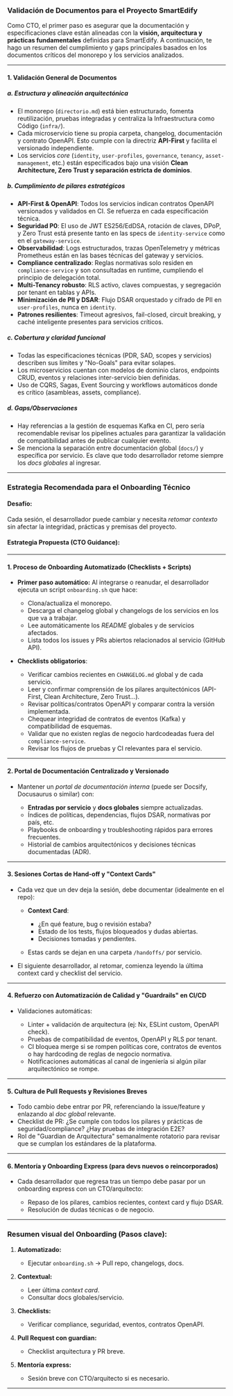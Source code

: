 ### Validación de Documentos para el Proyecto SmartEdify

Como CTO, el primer paso es asegurar que la documentación y especificaciones clave están alineadas con la **visión, arquitectura y prácticas fundamentales** definidas para SmartEdify. A continuación, te hago un resumen del cumplimiento y gaps principales basados en los documentos críticos del monorepo y los servicios analizados.

---

#### **1. Validación General de Documentos**

##### **a. Estructura y alineación arquitectónica**

* El monorepo (`directorio.md`) está bien estructurado, fomenta reutilización, pruebas integradas y centraliza la Infraestructura como Código (`infra/`).
* Cada microservicio tiene su propia carpeta, changelog, documentación y contrato OpenAPI. Esto cumple con la directriz **API-First** y facilita el versionado independiente.
* Los servicios *core* (`identity`, `user-profiles`, `governance`, `tenancy`, `asset-management`, etc.) están especificados bajo una visión **Clean Architecture, Zero Trust y separación estricta de dominios**.

##### **b. Cumplimiento de pilares estratégicos**

* **API-First & OpenAPI**: Todos los servicios indican contratos OpenAPI versionados y validados en CI. Se refuerza en cada especificación técnica.
* **Seguridad P0**: El uso de JWT ES256/EdDSA, rotación de claves, DPoP, y Zero Trust está presente tanto en las specs de `identity-service` como en el `gateway-service`.
* **Observabilidad**: Logs estructurados, trazas OpenTelemetry y métricas Prometheus están en las bases técnicas del gateway y servicios.
* **Compliance centralizado**: Reglas normativas solo residen en `compliance-service` y son consultadas en runtime, cumpliendo el principio de delegación total.
* **Multi-Tenancy robusto**: RLS activo, claves compuestas, y segregación por tenant en tablas y APIs.
* **Minimización de PII y DSAR**: Flujo DSAR orquestado y cifrado de PII en `user-profiles`, nunca en `identity`.
* **Patrones resilientes**: Timeout agresivos, fail-closed, circuit breaking, y caché inteligente presentes para servicios críticos.

##### **c. Cobertura y claridad funcional**

* Todas las especificaciones técnicas (PDR, SAD, scopes y servicios) describen sus límites y "No-Goals" para evitar solapes.
* Los microservicios cuentan con modelos de dominio claros, endpoints CRUD, eventos y relaciones inter-servicio bien definidas.
* Uso de CQRS, Sagas, Event Sourcing y workflows automáticos donde es crítico (asambleas, assets, compliance).

##### **d. Gaps/Observaciones**

* Hay referencias a la gestión de esquemas Kafka en CI, pero sería recomendable revisar los pipelines actuales para garantizar la validación de compatibilidad antes de publicar cualquier evento.
* Se menciona la separación entre documentación global (`docs/`) y específica por servicio. Es clave que todo desarrollador retome siempre los *docs globales* al ingresar.

---

### Estrategia Recomendada para el **Onboarding Técnico**

#### **Desafío:**

Cada sesión, el desarrollador puede cambiar y necesita *retomar contexto* sin afectar la integridad, prácticas y premisas del proyecto.

#### **Estrategia Propuesta (CTO Guidance):**

---

#### **1. Proceso de Onboarding Automatizado (Checklists + Scripts)**

* **Primer paso automático:**
  Al integrarse o reanudar, el desarrollador ejecuta un script `onboarding.sh` que hace:

  * Clona/actualiza el monorepo.
  * Descarga el changelog global y changelogs de los servicios en los que va a trabajar.
  * Lee automáticamente los *README* globales y de servicios afectados.
  * Lista todos los issues y PRs abiertos relacionados al servicio (GitHub API).

* **Checklists obligatorios**:

  * Verificar cambios recientes en `CHANGELOG.md` global y de cada servicio.
  * Leer y confirmar comprensión de los pilares arquitectónicos (API-First, Clean Architecture, Zero Trust...).
  * Revisar políticas/contratos OpenAPI y comparar contra la versión implementada.
  * Chequear integridad de contratos de eventos (Kafka) y compatibilidad de esquemas.
  * Validar que no existen reglas de negocio hardcodeadas fuera del `compliance-service`.
  * Revisar los flujos de pruebas y CI relevantes para el servicio.

---

#### **2. Portal de Documentación Centralizado y Versionado**

* Mantener un *portal de documentación interna* (puede ser Docsify, Docusaurus o similar) con:

  * **Entradas por servicio** y **docs globales** siempre actualizadas.
  * Índices de políticas, dependencias, flujos DSAR, normativas por país, etc.
  * Playbooks de onboarding y troubleshooting rápidos para errores frecuentes.
  * Historial de cambios arquitectónicos y decisiones técnicas documentadas (ADR).

---

#### **3. Sesiones Cortas de Hand-off y "Context Cards"**

* Cada vez que un dev deja la sesión, debe documentar (idealmente en el repo):

  * **Context Card**:

    * ¿En qué feature, bug o revisión estaba?
    * Estado de los tests, flujos bloqueados y dudas abiertas.
    * Decisiones tomadas y pendientes.
  * Estas cards se dejan en una carpeta `/handoffs/` por servicio.

* El siguiente desarrollador, al retomar, comienza leyendo la última context card y checklist del servicio.

---

#### **4. Refuerzo con Automatización de Calidad y "Guardrails" en CI/CD**

* Validaciones automáticas:

  * Linter + validación de arquitectura (ej: Nx, ESLint custom, OpenAPI check).
  * Pruebas de compatibilidad de eventos, OpenAPI y RLS por tenant.
  * CI bloquea merge si se rompen políticas core, contratos de eventos o hay hardcoding de reglas de negocio normativa.
  * Notificaciones automáticas al canal de ingeniería si algún pilar arquitectónico se rompe.

---

#### **5. Cultura de Pull Requests y Revisiones Breves**

* Todo cambio debe entrar por PR, referenciando la issue/feature y enlazando al *doc global* relevante.
* Checklist de PR: ¿Se cumple con todos los pilares y prácticas de seguridad/compliance? ¿Hay pruebas de integración E2E?
* Rol de "Guardian de Arquitectura" semanalmente rotatorio para revisar que se cumplan los estándares de la plataforma.

---

#### **6. Mentoría y Onboarding Express (para devs nuevos o reincorporados)**

* Cada desarrollador que regresa tras un tiempo debe pasar por un onboarding express con un CTO/arquitecto:

  * Repaso de los pilares, cambios recientes, context card y flujo DSAR.
  * Resolución de dudas técnicas o de negocio.

---

### **Resumen visual del Onboarding (Pasos clave):**

1. **Automatizado:**

   * Ejecutar `onboarding.sh` → Pull repo, changelogs, docs.
2. **Contextual:**

   * Leer última *context card*.
   * Consultar docs globales/servicio.
3. **Checklists:**

   * Verificar compliance, seguridad, eventos, contratos OpenAPI.
4. **Pull Request con guardian:**

   * Checklist arquitectura y PR breve.
5. **Mentoría express:**

   * Sesión breve con CTO/arquitecto si es necesario.

---

